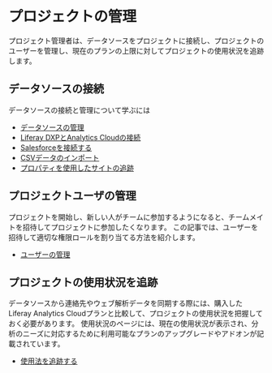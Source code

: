 # プロジェクトの管理

プロジェクト管理者は、データソースをプロジェクトに接続し、プロジェクトのユーザーを管理し、現在のプランの上限に対してプロジェクトの使用状況を追跡します。

<!-- management screenshot -->

## データソースの接続

データソースの接続と管理について学ぶには

  - [データソースの管理](../getting-started/connecting-data-sources/managing-data-sources.md)
  - [Liferay DXPとAnalytics Cloudの接続](../getting-started/connecting-data-sources/connecting-liferay-dxp-to-analytics-cloud.md)
  - [Salesforceを接続する](../individuals-and-segments/individual-profiles/adding-a-salesforce-data-source.md)
  - [CSVデータのインポート](../individuals-and-segments/individual-profiles/adding-a-csv-data-source.md)
  - [プロパティを使用したサイトの追跡](../getting-started/connecting-data-sources/tracking-sites-and-individuals-using-properties.md)

## プロジェクトユーザの管理

プロジェクトを開始し、新しい人がチームに参加するようになると、チームメイトを招待してプロジェクトに参加したくなります。 この記事では、ユーザーを招待して適切な権限ロールを割り当てる方法を紹介します。

  - [ユーザーの管理](./managing-users.md)

## プロジェクトの使用状況を追跡

データソースから連絡先やウェブ解析データを同期する際には、購入したLiferay Analytics Cloudプランと比較して、プロジェクトの使用状況を把握しておく必要があります。 使用状況のページには、現在の使用状況が表示され、分析のニーズに対応するために利用可能なプランのアップグレードやアドオンが記載されています。

  - [使用法を追跡する](./tracking-usage.md)
